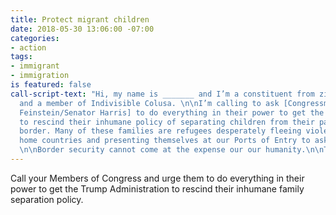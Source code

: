 ```yaml
---
title: Protect migrant children
date: 2018-05-30 13:06:00 -07:00
categories:
- action
tags:
- immigrant
- immigration
is featured: false
call-script-text: "Hi, my name is _______ and I’m a constituent from zip code______
  and a member of Indivisible Colusa. \n\nI’m calling to ask [Congressman Garamendi/Senator
  Feinstein/Senator Harris] to do everything in their power to get the Trump Administration
  to rescind their inhumane policy of separating children from their parents at the
  border. Many of these families are refugees desperately fleeing violence in their
  home countries and presenting themselves at our Ports of Entry to ask for asylum.
  \n\nBorder security cannot come at the expense our our humanity.\n\nThank you."
---
```


Call your Members of Congress and urge them to do everything in their power to get the Trump Administration to rescind their inhumane family separation policy. 